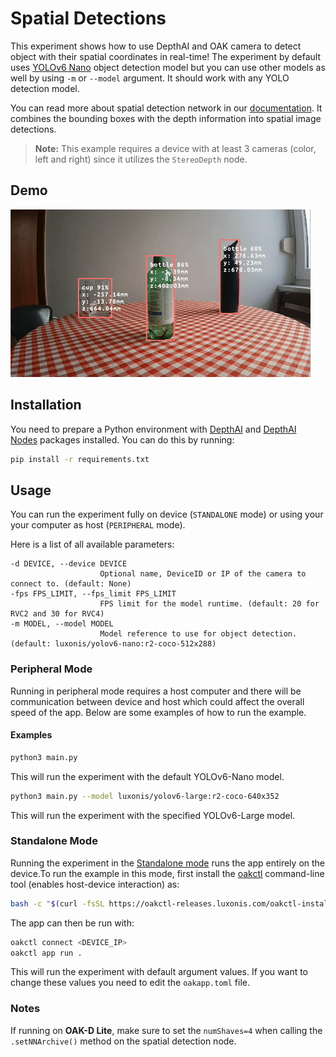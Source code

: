 # Spatial Detections

This experiment shows how to use DepthAI and OAK camera to detect object with their spatial coordinates in real-time! The experiment by default uses [YOLOv6 Nano](https://hub.luxonis.com/ai/models/face58c4-45ab-42a0-bafc-19f9fee8a034?view=page) object detection model but you can use other models as well by using `-m` or `--model` argument. It should work with any YOLO detection model.

You can read more about spatial detection network in our [documentation](https://docs.luxonis.com/software/depthai-components/nodes/yolo_spatial_detection_network/). It combines the bounding boxes with the depth information into spatial image detections.

> **Note:** This example requires a device with at least 3 cameras (color, left and right) since it utilizes the `StereoDepth` node.

## Demo

![Exampe](media/spatial-detections.gif)

## Installation

You need to prepare a Python environment with [DepthAI](https://pypi.org/project/depthai/) and [DepthAI Nodes](https://pypi.org/project/depthai-nodes/) packages installed. You can do this by running:

```bash
pip install -r requirements.txt
```

## Usage

You can run the experiment fully on device (`STANDALONE` mode) or using your your computer as host (`PERIPHERAL` mode).

Here is a list of all available parameters:

```
-d DEVICE, --device DEVICE
                    Optional name, DeviceID or IP of the camera to connect to. (default: None)
-fps FPS_LIMIT, --fps_limit FPS_LIMIT
                    FPS limit for the model runtime. (default: 20 for RVC2 and 30 for RVC4)
-m MODEL, --model MODEL
                    Model reference to use for object detection. (default: luxonis/yolov6-nano:r2-coco-512x288)
```

### Peripheral Mode

Running in peripheral mode requires a host computer and there will be communication between device and host which could affect the overall speed of the app. Below are some examples of how to run the example.

#### Examples

```bash
python3 main.py
```

This will run the experiment with the default YOLOv6-Nano model.

```bash
python3 main.py --model luxonis/yolov6-large:r2-coco-640x352
```

This will run the experiment with the specified YOLOv6-Large model.

### Standalone Mode

Running the experiment in the [Standalone mode](https://rvc4.docs.luxonis.com/software/depthai/standalone/) runs the app entirely on the device.To run the example in this mode, first install the [oakctl](https://rvc4.docs.luxonis.com/software/tools/oakctl/) command-line tool (enables host-device interaction) as:

```bash
bash -c "$(curl -fsSL https://oakctl-releases.luxonis.com/oakctl-installer.sh)"
```

The app can then be run with:

```bash
oakctl connect <DEVICE_IP>
oakctl app run .
```

This will run the experiment with default argument values. If you want to change these values you need to edit the `oakapp.toml` file.

### Notes

If running on **OAK-D Lite**, make sure to set the `numShaves=4` when calling the `.setNNArchive()` method on the spatial detection node.
